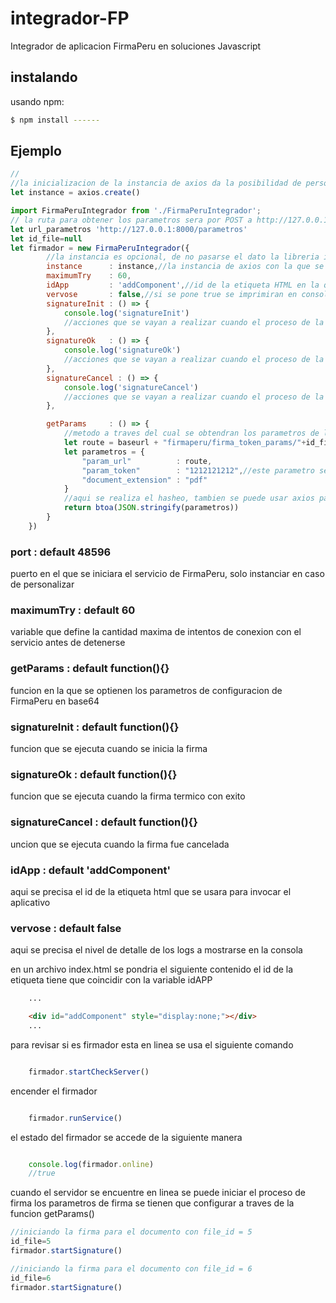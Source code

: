 # integrador-FP
Integrador de aplicacion FirmaPeru en soluciones Javascript

## instalando

usando npm:

```bash
$ npm install ------
```
## Ejemplo

```js
//
//la inicializacion de la instancia de axios da la posibilidad de personalizarla, con datos como el token de acceso
let instance = axios.create()

import FirmaPeruIntegrador from './FirmaPeruIntegrador';
// la ruta para obtener los parametros sera por POST a http://127.0.0.1/parametros/{file_id}'
let url_parametros 'http://127.0.0.1:8000/parametros'
let id_file=null
let firmador = new FirmaPeruIntegrador({
        //la instancia es opcional, de no pasarse el dato la libreria inicializara una nueva instancia
        instance      : instance,//la instancia de axios con la que se accederan a los requests
        maximumTry    : 60,
        idApp         : 'addComponent',//id de la etiqueta HTML en la que trabajara el componente
        vervose       : false,//si se pone true se imprimiran en consola cada paso de la firma, util en desarrollo
        signatureInit : () => {
            console.log('signatureInit')
            //acciones que se vayan a realizar cuando el proceso de la firma inicie
        },
        signatureOk   : () => {
            console.log('signatureOk')
            //acciones que se vayan a realizar cuando el proceso de la firma culmine satisfactoriamente
        },
        signatureCancel : () => {
            console.log('signatureCancel')
            //acciones que se vayan a realizar cuando el proceso de la firma se cancele
        },

        getParams     : () => {
            //metodo a traves del cual se obtendran los parametros de la firma
            let route = baseurl + "firmaperu/firma_token_params/"+id_file;
            let parametros = {
                "param_url"          : route,
                "param_token"        : "1212121212",//este parametro se puede personalizar segun la necesidad
                "document_extension" : "pdf"
            }
            //aqui se realiza el hasheo, tambien se puede usar axios para obtener los parametros hasheados desde el server
            return btoa(JSON.stringify(parametros))
        }
    })

```
### port : default 48596
puerto en el que se iniciara el servicio de FirmaPeru, solo instanciar en caso de personalizar
### maximumTry : default 60
variable que define la cantidad maxima de intentos de conexion con el servicio antes de detenerse
### getParams : default function(){}
funcion en la que se optienen los parametros de configuracion de FirmaPeru en base64
### signatureInit : default function(){}
funcion que se ejecuta cuando se inicia la firma
### signatureOk : default function(){}
funcion que se ejecuta cuando la firma termico con exito
### signatureCancel : default function(){}
uncion que se ejecuta cuando la firma fue cancelada
### idApp : default 'addComponent'
aqui se precisa el id de la etiqueta html que se usara para invocar el aplicativo
### vervose : default false
aqui se precisa el nivel de detalle de los logs a mostrarse en la consola



en un archivo index.html se pondria el siguiente contenido
el id de la etiqueta tiene que coincidir con la  variable idAPP

```html
    ...

    <div id="addComponent" style="display:none;"></div>
    ...

```

para revisar si es firmador esta en linea se usa el siguiente comando
```js

    firmador.startCheckServer()
```
encender el firmador
```js

    firmador.runService()
```
el estado del firmador se accede de la siguiente manera
```js

    console.log(firmador.online)
    //true
```
cuando el servidor se encuentre en linea se puede iniciar el proceso de firma
los parametros de firma se tienen que configurar a traves de la funcion getParams()

```js
//iniciando la firma para el documento con file_id = 5
id_file=5
firmador.startSignature()

//iniciando la firma para el documento con file_id = 6
id_file=6
firmador.startSignature()
```